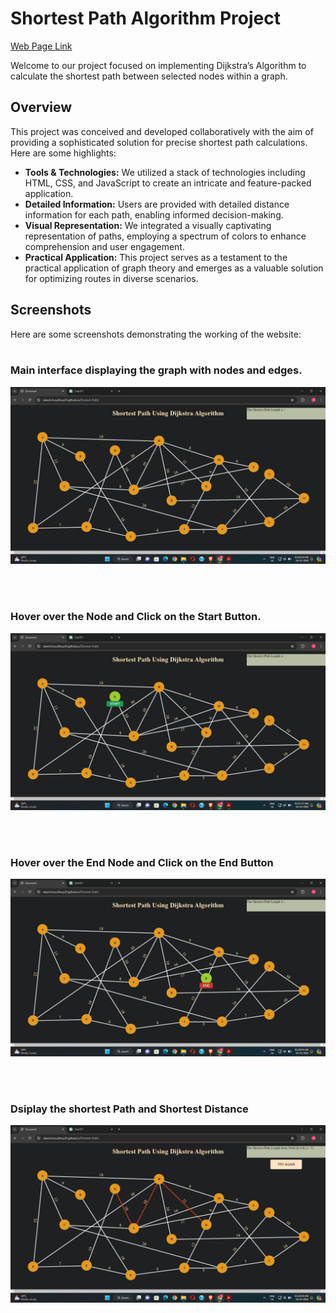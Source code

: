 


# Shortest Path Algorithm Project       
[Web Page Link ](https://rakeshchoudhary29.github.io/Shortest-Path/)<br/>

Welcome to our project focused on implementing Dijkstra’s Algorithm to calculate the shortest path between selected nodes within a graph.

## Overview
This project was conceived and developed collaboratively with the aim of providing a sophisticated solution for precise shortest path calculations. Here are some highlights:

- **Tools & Technologies:** We utilized a stack of technologies including HTML, CSS, and JavaScript to create an intricate and feature-packed application.
- **Detailed Information:** Users are provided with detailed distance information for each path, enabling informed decision-making.
- **Visual Representation:** We integrated a visually captivating representation of paths, employing a spectrum of colors to enhance comprehension and user engagement.
- **Practical Application:** This project serves as a testament to the practical application of graph theory and emerges as a valuable solution for optimizing routes in diverse scenarios.

## Screenshots
Here are some screenshots demonstrating the working of the website:
<br/><br/>
### Main interface displaying the graph with nodes and edges.
![Screenshot 1](ScreenShots/image1.png)


<br/><br/>
### Hover over the Node and Click on the Start Button.
![Screenshot 2](ScreenShots/image2.png)


<br/><br/>
### Hover over the End Node and Click on the End Button
![Screenshot 3](ScreenShots/image3.png)



<br/><br/>
### Dsiplay the shortest Path and Shortest Distance
![Screenshot 4](ScreenShots/image4.png)







